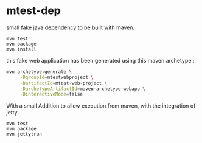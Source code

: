 # mtest-dep

small fake java dependency to be built with maven.

```
mvn test
mvn package
mvn install
```


this fake web application has been generated using this maven archetype :
```bash
mvn archetype:generate \
     -DgroupId=mtestwebproject \
     -DartifactId=mtest-web-project \
     -DarchetypeArtifactId=maven-archetype-webapp \
     -DinteractiveMode=false
```

With a small Addition to allow execution from maven, with the integration of jetty

```
mvn test
mvn package
mvn jetty:run
```

